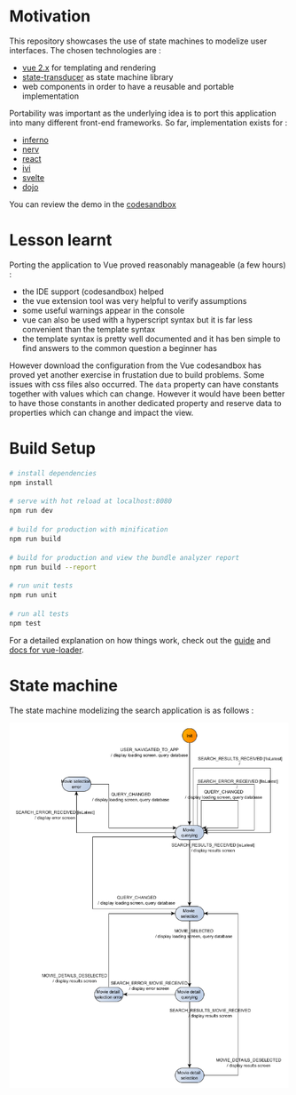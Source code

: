# Motivation
This repository showcases the use of state machines to modelize user interfaces. The chosen 
technologies are :
 - [vue 2.x](https://vuejs.org/) for templating and rendering
 - [state-transducer](https://github.com/brucou/state-transducer) as state machine library
 - web components in order to have a reusable and portable implementation
 
Portability was important as the underlying idea is to port this application into many different
front-end frameworks. So far, implementation exists for :
  - [inferno](https://github.com/brucou/movie-search-app-inferno)
  - [nerv](https://github.com/brucou/movie-search-app-nerv)
  - [react](https://codesandbox.io/s/kwn3lx2qx7)
  - [ivi](https://github.com/brucou/movie-search-app-ivi)
  - [svelte](https://github.com/brucou/movie-search-app-svelte)
  - [dojo](https://codesandbox.io/s/jnvylz9jkw)
  
You can review the demo in the [codesandbox](https://codesandbox.io/s/p7xv6r1moq)


# Lesson learnt
Porting the application to Vue proved reasonably manageable (a few hours) :
- the IDE support (codesandbox) helped
- the vue extension tool was very helpful to verify assumptions
- some useful warnings appear in the console
- vue can also be used with a hyperscript syntax but it is far less convenient than the template 
syntax
- the template syntax is pretty well documented and it has ben simple to find answers to the 
common question a beginner has

However download the configuration from the Vue codesandbox has proved yet another exercise in 
frustation due to build problems. Some issues with css files also occurred. The `data` property 
can have constants together with values which can change. However it would have been better to 
have those constants in another dedicated property and reserve data to properties which can 
change and impact the view.

# Build Setup

``` bash
# install dependencies
npm install

# serve with hot reload at localhost:8080
npm run dev

# build for production with minification
npm run build

# build for production and view the bundle analyzer report
npm run build --report

# run unit tests
npm run unit

# run all tests
npm test
```

For a detailed explanation on how things work, check out the [guide](http://vuejs-templates.github.io/webpack/) and [docs for vue-loader](http://vuejs.github.io/vue-loader).

# State machine
The state machine modelizing the search application is as follows :

![](movie%20search%20good%20fsm%20corrected%20flowchart%20no%20emphasis%20switchMap.png)
